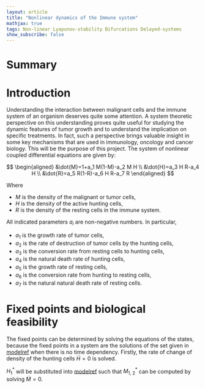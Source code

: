 ```yaml
---
layout: article
title: "Nonlinear dynamics of the Immune system"
mathjax: true
tags: Non-linear Lyapunov-stability Bifurcations Delayed-systems
show_subscribe: false
---
```



# Summary

# Introduction
<!-- This project was part of the course 'Modeling dynamics' (5SCA0) which was the first modeling course that focussed on non-linear systems. The content of the course was mainly mathematical and therefore not specific towards any engineering field. Examples in mechanical/electrical and chemical engineering have been proposed by defining the dynamic behavior with use of [port-Hamiltonian models](https://www.math.rug.nl/arjan/DownloadPublicaties/ICMvanderSchaft.pdf). -->
Understanding the interaction between malignant cells and the immune system of an organism deserves quite some attention. A system theoretic perspective on this understanding proves quite useful for studying the dynamic features of tumor growth and to understand the implication on specific treatments. In fact, such a perspective brings valuable insight in some key mechanisms that are used in immunology, oncology and cancer biology. This will be the purpose of this project. The system of nonlinear coupled differential equations are given by:

$$
\begin{aligned}
&\dot{M}=1+a_1 M(1-M)-a_2 M H \\
&\dot{H}=a_3 H R-a_4 H \\
&\dot{R}=a_5 R(1-R)-a_6 H R-a_7 R
\end{aligned} 
$$

Where

- $M$ is the density of the malignant or tumor cells,
- $H$ is the density of the active hunting cells,
- $R$ is the density of the resting cells in the immune system.

All indicated parameters $a_i$ are non-negative numbers. In particular,

- $a_1$ is the growth rate of tumor cells,
- $a_2$ is the rate of destruction of tumor cells by the hunting cells,
- $a_3$ is the conversion rate from resting cells to hunting cells,
- $a_4$ is the natural death rate of hunting cells,
- $a_5$ is the growth rate of resting cells,
- $a_6$ is the conversion rate from hunting to resting cells,
- $a_7$ is the natural natural death rate of resting cells.

# Fixed points and biological feasibility
The fixed points can be determined by solving the equations of the states, because the fixed points in a system are the solutions of the set given in [modelref]() when there is no time dependency. Firstly, the rate of change of density of the hunting cells $\dot{H}=0$ is solved. 

<!-- $$
\begin{aligned}
& a_3 H R-a_4 H=0 \\ 
& H(a_3 R-a_4)=0 \\ 
& H^{\ast}_1=0 \vee R^{\ast}_1=\frac{a_4}{a_3}
\end{aligned}
$$ -->


$H^{\ast}_1$ will be substituted into [modelref]() such that $M^{\ast}_{1,\ 2}$ can be computed by solving $\dot{M}=0$.

<!-- $$
\begin{aligned}
& 1+a_1M(1-M)-a_2 M H=0 \\ 
& H^{\ast}_1=0\\
& 1+a_1 M-a_1 M^2=0 \\ 
& M^2-M -\frac{1}{a_1}\\ 
& M^{\ast}_{1,2}=\frac{1}{2}\pm\sqrt{\frac{1}{4}+\frac{1}{a_1}} 
\end{aligned}
$$

Next, $H^{\ast}_1$ is substituted into [modelref]() where $\dot{R}=0$ to obtain  $R_2$ and $R_3$: 

$$
\begin{aligned}
& H^{\ast}_1=0\\
& a_5 R(1-R) - a_7 R=0 \\
& R(a_5-a_5 R -a_7)=0 \\
& R^{\ast}_2=0 \vee R^{\ast}_3=1-\frac{a_7}{a_5}
\end{aligned}
$$

$H^{\ast}_2$ can be computed by implementing $R^{\ast}_1$ in $\dot{R}=0$:

$$
\begin{aligned}
& R^{\ast}_1=\frac{a_4}{a_3}\\
& a_5 R(1-R)-a_6 H R-a_7 R=0 \\
& \frac{a_4}{a_3}\cdot(a_5-a_5\cdot \frac{a_4}{a_3}-a_6\cdot H -a_7)=0 \\
& H^{\ast}_2=\frac{a_5 a_3 -a_4 a_5 -a_3 a_7}{a_3 a_6}
\end{aligned}
$$

Finally, $H^{\ast}_2$ can be substituted in the equation $\dot{M}=0$ to obtain $M_{3,4}$:

$$
\begin{aligned}
& H^{\ast}_2=\frac{a_5 a_3 -a_4 a_5 -a_3 a_7}{a_3 a_6}\\
& 1+a_1 M(1-M)-a_2 M H_2=0 \\
& M^{\ast}_{3,4}=(\frac{1}{2}-\frac{a_2}{2a_1}H_2^{\ast})\pm \sqrt{(\frac{a_2}{a_1}H_2-1)^2+\frac{1}{a_1}}
\end{aligned}
$$

The resulting fixed points are stated below:

$$
\begin{aligned}
& (M^{\ast}_1,H^{\ast}_1,R^{\ast}_2)=(\frac{1}{2}+\sqrt{\frac{1}{4}+\frac{1}{a_1}},0,0)\\
& (M^{\ast}_2,H^{\ast}_1,R^{\ast}_2)=(\frac{1}{2}-\sqrt{\frac{1}{4}+\frac{1}{a_1}},0,0)\\
& (M^{\ast}_1,H^{\ast}_1,R^{\ast}_3)=(\frac{1}{2}+\sqrt{\frac{1}{4}+\frac{1}{a_1}},0,1-\frac{a_7}{a_5})\\
& (M^{\ast}_2,H^{\ast}_1,R^{\ast}_3)=(\frac{1}{2}-\sqrt{\frac{1}{4}+\frac{1}{a_1}},0,1-\frac{a_7}{a_5})\\
& (M^{\ast}_3,H^{\ast}_2,R^{\ast}_1)=\frac{1}{2}(\frac{a_2}{a_1}H_2^{\ast}-1)+ \sqrt{\frac{1}{4}\cdot(\frac{a_2}{a_1}H_2^{\ast}-1)^2+\frac{1}{a_1}},\frac{a_5 a_3 -a_4 a_5 -a_3 a_7}{a_3 a_6},\frac{a_4}{a_3})\\
& (M^{\ast}_4,H^{\ast}_2,R^{\ast}_1)=\frac{1}{2}(\frac{a_2}{a_1}H_2^{\ast}-1)- \sqrt{\frac{1}{4}\cdot(\frac{a_2}{a_1}H_2-1)^2+\frac{1}{a_1}},\frac{a_5 a_3 -a_4 a_5 -a_3 a_7}{a_3 a_6},\frac{a_4}{a_3})\\
\end{aligned}
$$

The fixed points stated in the equations above need to be checked on feasibility. In other words, the values of the fixed points require to be in set $\mathcal{P}$ stated in [setp]()


- Since $R^{\ast}_2$ and $H^{\ast}_1$ are equal to zero, they are feasible.

- Because all $a_i$ must be positive, $R^{\ast}_1$ is also feasible.

- $H^{\ast}_2$ and $R^{\ast}_3$ are feasible due to the sufficient condition: $\frac{a_4}{a_3}+\frac{a_7}{a_5}<1$. The reasoning behind this condition being sufficient will be further explained in question 3.

- Parameter $a_1$ and variables $M^{\ast}_{1,2}$ must be positive to be in set $\mathcal{P}$. As a result, only $M^{\ast}_1$ is feasible because: $\frac{1}{2}<\sqrt{\frac{1}{4}+\frac{1}{a_1}}$ for any $a_1>0$. For this reason, $M^{\ast}_{2}=\frac{1}{2}-\sqrt{\frac{1}{4}+\frac{1}{a_1}}$ will be negative and hence not feasible.

- Parameters $a_1,...,a_7$ and variables $M^{\ast}_{3,4}$ must be positive for $M^{\ast}_{3,4}$ to be feasible. To prove this, $\frac{a_2}{a_1}H_2^{\ast}-1$ is repaced by variable y.  $M^{\ast}_{3,4}=\frac{1}{2}y \pm \sqrt{\frac{1}{4}\cdot y^2+\frac{1}{a_1}}$. Here $\frac{1}{2}y < \sqrt{\frac{1}{4}\cdot y^2+\frac{1}{a_1}}$ for every $y\in \mathbb{R}$ and $a_1>0$. Hence, $M^{\ast}_{3}$ will be positive meaning it is feasible and $M^{\ast}_{4}$ negative meaning it is unfeasible.   


Taking into account all the results above, the following fixed points are in set $\mathcal{P}$: 

$$
\begin{align}
    & (M^{\ast}_1,H^{\ast}_1,R^{\ast}_2)=(\frac{1}{2}+\sqrt{\frac{1}{4}+\frac{1}{a_1}},0,0)\\
    & (M^{\ast}_1,H^{\ast}_1,R^{\ast}_3)=(\frac{1}{2}+\sqrt{\frac{1}{4}+\frac{1}{a_1}},0,1-\frac{a_7}{a_5})\\
    & (M^{\ast}_3,H^{\ast}_2,R^{\ast}_1)=\frac{1}{2}(\frac{a_2}{a_1}H_2^{\ast}-1)+ \sqrt{\frac{1}{4}\cdot(\frac{a_2}{a_1}H_2^{\ast}-1)^2+\frac{1}{a_1}},\frac{a_5 a_3 -a_4 a_5 -a_3 a_7}{a_3 a_6},\frac{a_4}{a_3})
\end{align}
$$








# Stability and contractive properties

# Time delayed system

# Stabilization

# Conclusion & Discussion
## Conclusion
## Discussion
# Resources
## Books
## Websites
## Course material
5CSA0 ~ Modeling Dynamics -->